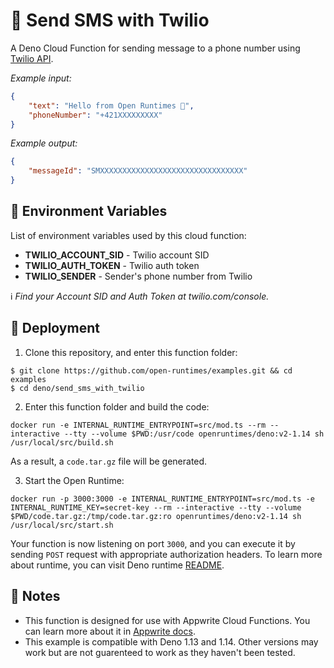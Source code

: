 # 📱 Send SMS with Twilio

A Deno Cloud Function for sending message to a phone number using [Twilio API](https://www.twilio.com/docs/usage/api).

_Example input:_

```json
{
    "text": "Hello from Open Runtimes 👋",
    "phoneNumber": "+421XXXXXXXXX"
}
```

_Example output:_

```json
{
    "messageId": "SMXXXXXXXXXXXXXXXXXXXXXXXXXXXXXXXX"
}
```

## 📝 Environment Variables

List of environment variables used by this cloud function:

- **TWILIO_ACCOUNT_SID** - Twilio account SID
- **TWILIO_AUTH_TOKEN** - Twilio auth token
- **TWILIO_SENDER** - Sender's phone number from Twilio

ℹ️ _Find your Account SID and Auth Token at twilio.com/console._

## 🚀 Deployment

1. Clone this repository, and enter this function folder:

```
$ git clone https://github.com/open-runtimes/examples.git && cd examples
$ cd deno/send_sms_with_twilio
```

2. Enter this function folder and build the code:
```
docker run -e INTERNAL_RUNTIME_ENTRYPOINT=src/mod.ts --rm --interactive --tty --volume $PWD:/usr/code openruntimes/deno:v2-1.14 sh /usr/local/src/build.sh
```
As a result, a `code.tar.gz` file will be generated.

3. Start the Open Runtime:
```
docker run -p 3000:3000 -e INTERNAL_RUNTIME_ENTRYPOINT=src/mod.ts -e INTERNAL_RUNTIME_KEY=secret-key --rm --interactive --tty --volume $PWD/code.tar.gz:/tmp/code.tar.gz:ro openruntimes/deno:v2-1.14 sh /usr/local/src/start.sh
```

Your function is now listening on port `3000`, and you can execute it by sending `POST` request with appropriate authorization headers. To learn more about runtime, you can visit Deno runtime [README](https://github.com/open-runtimes/open-runtimes/tree/main/runtimes/deno-1.14).

## 📝 Notes
 - This function is designed for use with Appwrite Cloud Functions. You can learn more about it in [Appwrite docs](https://appwrite.io/docs/functions).
 - This example is compatible with Deno 1.13 and 1.14. Other versions may work but are not guarenteed to work as they haven't been tested.